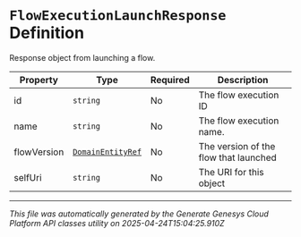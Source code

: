 # `FlowExecutionLaunchResponse` Definition

Response object from launching a flow.

| Property | Type | Required | Description |
|----------|------|----------|-------------|
| id | `string` | No | The flow execution ID |
| name | `string` | No | The flow execution name. |
| flowVersion | [`DomainEntityRef`](domainentityref-definition.md) | No | The version of the flow that launched |
| selfUri | `string` | No | The URI for this object |

---

*This file was automatically generated by the Generate Genesys Cloud Platform API classes utility on 2025-04-24T15:04:25.910Z*
